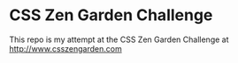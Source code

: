 # CSS Zen Garden Challenge

This repo is my attempt at the CSS Zen Garden Challenge at http://www.csszengarden.com
